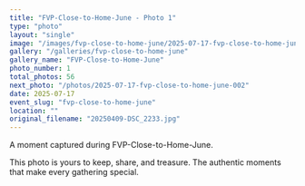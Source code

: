 ```yaml
---
title: "FVP-Close-to-Home-June - Photo 1"
type: "photo"
layout: "single"
image: "/images/fvp-close-to-home-june/2025-07-17-fvp-close-to-home-june-001.jpg"
gallery: "/galleries/fvp-close-to-home-june"
gallery_name: "FVP-Close-to-Home-June"
photo_number: 1
total_photos: 56
next_photo: "/photos/2025-07-17-fvp-close-to-home-june-002"
date: 2025-07-17
event_slug: "fvp-close-to-home-june"
location: ""
original_filename: "20250409-DSC_2233.jpg"
---
```


A moment captured during FVP-Close-to-Home-June.

This photo is yours to keep, share, and treasure. The authentic moments that make every gathering special.